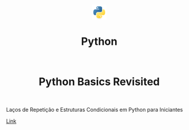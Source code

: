 <div align="center">
<img src="https://github.com/devicons/devicon/blob/master/icons/python/python-original.svg" title="Python" alt="Python" width="40" height="40"/><h1>Python</h1>
</div>
<br>
<div align="center">
<h1>Python Basics Revisited</h1>
</div>
<br>
<p>Laços de Repetição e Estruturas Condicionais em Python para Iniciantes</p>
<a href="https://github.com/cwbads22/Python_Basics/blob/main/python_basico_01.md">Link</a>

